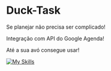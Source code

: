 # Duck-Task

Se planejar não precisa ser complicado!

Integração com API do Google Agenda!

Até a sua avó consegue usar!

[![My Skills](https://skillicons.dev/icons?i=react,tailwind,docker,nodejs,nextjs)](https://skillicons.dev)      
